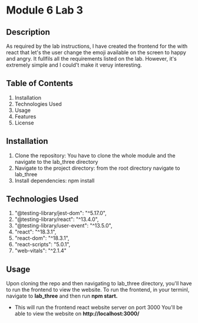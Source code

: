 # Module 6 Lab 3

## Description

As required by the lab instructions, I have created the frontend for the with react that let's the user change the emoji available on the screen to happy and angry. It fullfils all the requirements listed on the lab. However, it's extremely simple and I could't make it veruy interesting.

## Table of Contents

1. Installation
2. Technologies Used
3. Usage
4. Features
5. License

## Installation

1. Clone the repository:
   You have to clone the whole module and the navigate to the lab_three directory
2. Navigate to the project directory:
   from the root directory navigate to lab_three
3. Install dependencies:
   npm install

## Technologies Used

1. "@testing-library/jest-dom": "^5.17.0",
2. "@testing-library/react": "^13.4.0",
3. "@testing-library/user-event": "^13.5.0",
4. "react": "^18.3.1",
5. "react-dom": "^18.3.1",
6. "react-scripts": "5.0.1",
7. "web-vitals": "^2.1.4"

## Usage

Upon cloning the repo and then navigating to lab_three directory, you'll have to run the frontend to view the website.
To run the frontend, in your terminl, navigate to **lab_three** and then run **npm start.**

- This will run the frontend react website server on port 3000
  You'll be able to view the website on **http://localhost:3000/**
